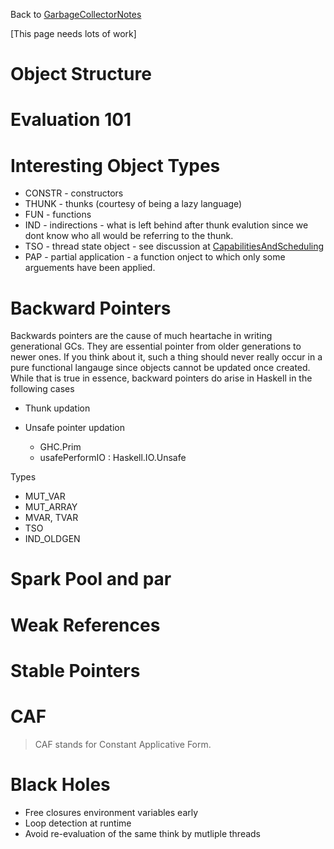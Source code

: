 
Back to [GarbageCollectorNotes](garbage-collector-notes)


\[This page needs lots of work\]

# Object Structure

# Evaluation 101

# Interesting Object Types

- CONSTR - constructors
- THUNK - thunks (courtesy of being a lazy language)
- FUN - functions
- IND - indirections - what is left behind after thunk evalution since we dont know who all would be referring to the thunk. 
- TSO - thread state object - see discussion at [CapabilitiesAndScheduling](capabilities-and-scheduling)
- PAP - partial application - a function onject to which only some arguements have been applied.

# Backward Pointers


Backwards pointers are the cause of much heartache in writing generational GCs. They are essential pointer from older generations to newer ones. If you think about it, such a thing should never really occur in a pure functional langauge since objects cannot be updated once created. While that is true in essence, backward pointers do arise in Haskell in the following cases

- Thunk updation
- Unsafe pointer updation 

  - GHC.Prim
  - usafePerformIO : Haskell.IO.Unsafe


Types

- MUT_VAR
- MUT_ARRAY
- MVAR, TVAR
- TSO
- IND_OLDGEN

# Spark Pool and par

# Weak References

# Stable Pointers

# CAF

>
> CAF stands for Constant Applicative Form. 

# Black Holes

- Free closures environment variables early
- Loop detection at runtime
- Avoid re-evaluation of the same think by mutliple threads
